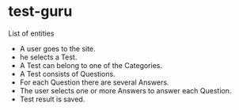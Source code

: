 # test-guru

List of entities

- A user goes to the site.
- he selects a Test.
- A Test can belong to one of the Categories.
- A Test consists of Questions.
- For each Question there are several Answers.
- The user selects one or more Answers to answer each Question.
- Test result is saved.
